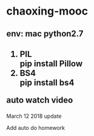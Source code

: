 <h1>chaoxing-mooc</h1>

<h2>env: mac python2.7</h2>
<h2>
<ol>
  <div>
    <li>PIL</li><label>pip install Pillow</label>
  </div>
  <div>
    <li>BS4</li><label>pip install bs4</label>
  </div>
</ol> 
<p>auto watch video</p>
</h3>March 12 2018 update</h3>
<p>Add auto do homework</p>

